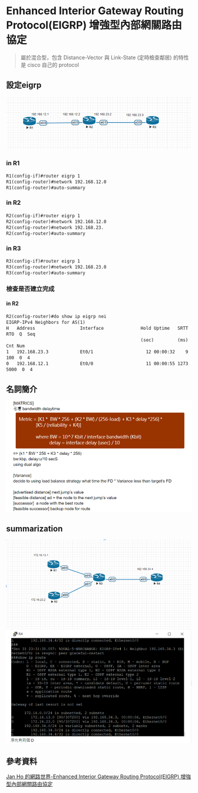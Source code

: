 # Enhanced Interior Gateway Routing Protocol(EIGRP) 增強型內部網關路由協定
> 屬於混合型，包含 Distance-Vector 與 Link-State (定時檢查鄰居) 的特性
> 是 cisco 自己的 protocol

## 設定eigrp
![](https://github.com/oxolll/Linux/blob/%E8%A8%88%E7%AE%97%E6%A9%9F%E7%B6%B2%E8%B7%AF/%E5%AF%A6%E4%BD%9C%E6%B8%AC%E8%A9%A6/eigrp.png)

### in R1
```
R1(config-if)#router eigrp 1
R1(config-router)#network 192.168.12.0
R1(config-router)#auto-summary
```
### in R2
```
R2(config-if)#router eigrp 1
R2(config-router)#network 192.168.12.0
R2(config-router)#network 192.168.23.
R2(config-router)#auto-summary
```
### in R3
```
R3(config-if)#router eigrp 1
R3(config-router)#network 192.168.23.0
R3(config-router)#auto-summary
```
### 檢查是否建立完成
#### in R2
```
R2(config-router)#do show ip eigrp nei
EIGRP-IPv4 Neighbors for AS(1)
H   Address                 Interface              Hold Uptime   SRTT   RTO  Q  Seq
                                                   (sec)         (ms)       Cnt Num
1   192.168.23.3            Et0/1                    12 00:00:32    9   100  0  4
0   192.168.12.1            Et0/0                    11 00:00:55 1273  5000  0  4
```
## 名詞簡介
![](https://github.com/oxolll/Linux/blob/%E8%A8%88%E7%AE%97%E6%A9%9F%E7%B6%B2%E8%B7%AF/%E5%AF%A6%E4%BD%9C%E6%B8%AC%E8%A9%A6/eigrp2.png)

## summarization
![](https://github.com/oxolll/Linux/blob/%E8%A8%88%E7%AE%97%E6%A9%9F%E7%B6%B2%E8%B7%AF/%E5%AF%A6%E4%BD%9C%E6%B8%AC%E8%A9%A6/eigrp3.png)
![](https://github.com/oxolll/Linux/blob/%E8%A8%88%E7%AE%97%E6%A9%9F%E7%B6%B2%E8%B7%AF/%E5%AF%A6%E4%BD%9C%E6%B8%AC%E8%A9%A6/eigrp4.png)
## 參考資料
[Jan Ho 的網路世界-Enhanced Interior Gateway Routing Protocol(EIGRP) 增強型內部網關路由協定](https://www.jannet.hk/en/post/enhanced-interior-gateway-routing-protocol-eigrp/)